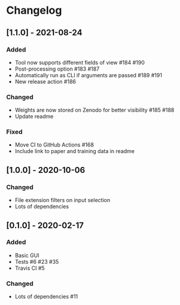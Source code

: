 # Changelog


## [1.1.0] - 2021-08-24

### Added
* Tool now supports different fields of view #184 #190
* Post-processing option #183 #187
* Automatically run as CLI if arguments are passed #189 #191
* New release action #186

### Changed
* Weights are now stored on Zenodo for better visibility #185 #188
* Update readme

### Fixed
* Move CI to GitHub Actions #168
* Include link to paper and training data in readme

## [1.0.0] - 2020-10-06

### Changed
* File extension filters on input selection
* Lots of dependencies


## [0.1.0] - 2020-02-17

### Added
* Basic GUI
* Tests #6 #23 #35
* Travis CI #5

### Changed
* Lots of dependencies #11